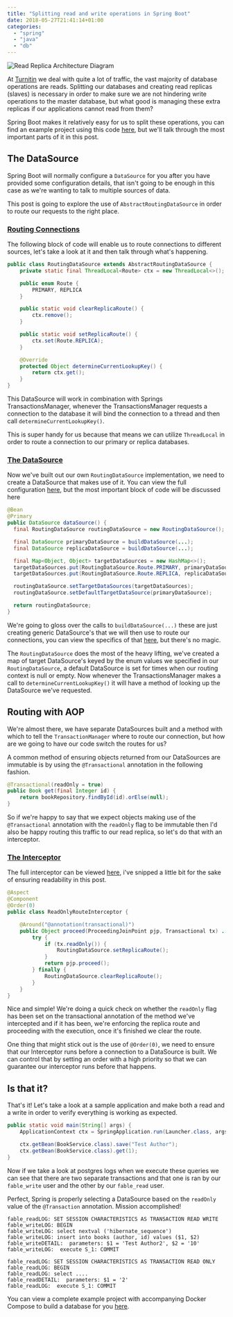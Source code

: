 ```yaml
---
title: "Splitting read and write operations in Spring Boot"
date: 2018-05-27T21:41:14+01:00
categories:
  - "spring"
  - "java"
  - "db"
---
```


![Read Replica Architecture Diagram](/image/rds_read_replica.png)

At [Turnitin](https://turnitin.com) we deal with quite a lot of traffic, the vast majority of database operations are reads. Splitting our databases and creating read replicas (slaves) is necessary in order to make sure we are not hindering write operations to the master database, but what good is managing these extra replicas if our applications cannot read from them?

Spring Boot makes it relatively easy for us to split these operations, you can find an example project using this code [here](https://github.com/DominicGunn/fable-spring-read-replica), but we'll talk through the most important parts of it in this post.

## The DataSource

Spring Boot will normally configure a `DataSource` for you after you have provided some configuration details, that isn't going to be enough in this case as we're wanting to talk to multiple sources of data.

This post is going to explore the use of `AbstractRoutingDataSource` in order to route our requests to the right place.

### <u>Routing Connections</u>

The following block of code will enable us to route connections to different sources, let's take a look at it and then talk through what's happening.

```java
public class RoutingDataSource extends AbstractRoutingDataSource {
	private static final ThreadLocal<Route> ctx = new ThreadLocal<>();

	public enum Route {
		PRIMARY, REPLICA
	}

	public static void clearReplicaRoute() {
		ctx.remove();
	}

	public static void setReplicaRoute() {
		ctx.set(Route.REPLICA);
	}

	@Override
	protected Object determineCurrentLookupKey() {
		return ctx.get();
	}
}
```

This DataSource will work in combination with Springs TransactionsManager, whenever the TransactionsManager requests a connection to the database it will bind the connection to a thread and then call `determineCurrentLookupKey()`.

This is super handy for us because that means we can utilize `ThreadLocal` in order to route a connection to our primary or replica databases.

### <u>The DataSource</u>

Now we've built out our own `RoutingDataSource` implementation, we need to create a DataSource that makes use of it. You can view the full configuration [here](https://github.com/DominicGunn/fable-spring-read-replica/blob/master/src/main/java/sh/fable/persistence/DataSourceConfig.java), but the most important block of code will be discussed here

```java
@Bean
@Primary
public DataSource dataSource() {
  final RoutingDataSource routingDataSource = new RoutingDataSource();

  final DataSource primaryDataSource = buildDataSource(...);
  final DataSource replicaDataSource = buildDataSource(...);

  final Map<Object, Object> targetDataSources = new HashMap<>();
  targetDataSources.put(RoutingDataSource.Route.PRIMARY, primaryDataSource);
  targetDataSources.put(RoutingDataSource.Route.REPLICA, replicaDataSource);

  routingDataSource.setTargetDataSources(targetDataSources);
  routingDataSource.setDefaultTargetDataSource(primaryDataSource);

  return routingDataSource;
}
```

We're going to gloss over the calls to `buildDataSource(...)` these are just creating generic DataSource's that we will then use to route our connections, you can view the specifics of that [here](https://github.com/DominicGunn/fable-spring-read-replica/blob/master/src/main/java/sh/fable/persistence/DataSourceConfig.java), but there's no magic.

The `RoutingDataSource` does the most of the heavy lifting, we've created a map of target DataSource's keyed by the enum values we specified in our `RoutingDataSource`, a default DataSource is set for times when our routing context is null or empty. Now whenever the TransactionsManager makes a call to `determineCurrentLookupKey()` it will have a method of looking up the DataSource we've requested.

## Routing with AOP

We're almost there, we have separate DataSources built and a method with which to tell the `TransactionManager` where to route our connection, but how are we going to have our code switch the routes for us?

A common method of ensuring objects returned from our DataSources are immutable is by using the `@Transactional` annotation in the following fashion.

```java
@Transactional(readOnly = true)
public Book get(final Integer id) {
	return bookRepository.findById(id).orElse(null);
}
```

So if we're happy to say that we expect objects making use of the `@Transactional` annotation with the `readOnly` flag to be immutable then I'd also be happy routing this traffic to our read replica, so let's do that with an interceptor.

### <u>The Interceptor</u>

The full interceptor can be viewed [here](https://github.com/DominicGunn/fable-spring-read-replica/blob/master/src/main/java/sh/fable/persistence/aop/ReadOnlyRouteInterceptor.java), i've snipped a little bit for the sake of ensuring readability in this post.

```java
@Aspect
@Component
@Order(0)
public class ReadOnlyRouteInterceptor {

	@Around("@annotation(transactional)")
	public Object proceed(ProceedingJoinPoint pjp, Transactional tx) ... {
		try {
			if (tx.readOnly()) {
				RoutingDataSource.setReplicaRoute();
			}
			return pjp.proceed();
		} finally {
			RoutingDataSource.clearReplicaRoute();
		}
	}
}
```

Nice and simple! We're doing a quick check on whether the `readOnly` flag has been set on the transactional annotation of the method we've intercepted and if it has been, we're enforcing the replica route and proceeding with the execution, once it's finished we clear the route.

One thing that might stick out is the use of `@Order(0)`, we need to ensure that our Interceptor runs before a connection to a DataSource is built. We can control that by setting an order with a high priority so that we can guarantee our interceptor runs before that happens.

## Is that it?

That's it! Let's take a look at a sample application and make both a read and a write in order to verify everything is working as expected.

```java
public static void main(String[] args) {
	ApplicationContext ctx = SpringApplication.run(Launcher.class, args);

	ctx.getBean(BookService.class).save("Test Author");
	ctx.getBean(BookService.class).get(1);
}
```

Now if we take a look at postgres logs when we execute these queries we can see that there are two separate transactions and that one is ran by our `fable_write` user and the other by our `fable_read` user.

Perfect, Spring is properly selecting a DataSource based on the `readOnly` value of the `@Transaction` annotation. Mission accomplished!

```
fable_readLOG: SET SESSION CHARACTERISTICS AS TRANSACTION READ WRITE
fable_writeLOG: BEGIN
fable_writeLOG: select nextval ('hibernate_sequence')
fable_writeLOG: insert into books (author, id) values ($1, $2)
fable_writeDETAIL:  parameters: $1 = 'Test Author2', $2 = '10'
fable_writeLOG:  execute S_1: COMMIT

fable_readLOG: SET SESSION CHARACTERISTICS AS TRANSACTION READ ONLY
fable_readLOG: BEGIN
fable_readLOG: select ....
fable_readDETAIL:  parameters: $1 = '2'
fable_readLOG:  execute S_1: COMMIT
```

You can view a complete example project with accompanying Docker Compose to build a database for you [here](https://github.com/DominicGunn/fable-spring-read-replica).
